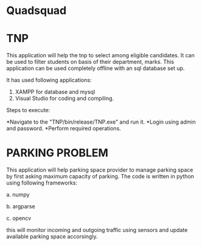 # Quadsquad
# TNP

This application will help the tnp to select among eligible candidates. It can be used to filter students on basis of their department, marks. This application can be used completely offline with an sql database set up. 

It has used following applications:

1. XAMPP for database and mysql
2. Visual Studio for coding and compiling.

Steps to execute:

*Navigate to the "TNP/bin/release/TNP.exe" and run it. 
*Login using admin and password.
*Perform required operations.


# PARKING PROBLEM

This application will help parking space provider to manage parking space by first asking maximum capacity of parking.
The code is written in python using following frameworks:

a. numpy

b. argparse

c. opencv

this will monitor incoming and outgoing traffic using sensors and update available parking space accorsingly.
